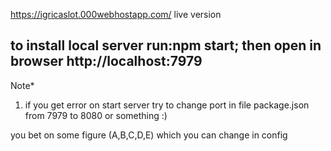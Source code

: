 https://igricaslot.000webhostapp.com/  live version

to install local server run:npm start; 
then open in browser http://localhost:7979
-----------------
Note* 

1. if you get error on start server try to change port in file package.json from 7979 to 8080 or something :)

you bet on some figure (A,B,C,D,E) which you can change in config
